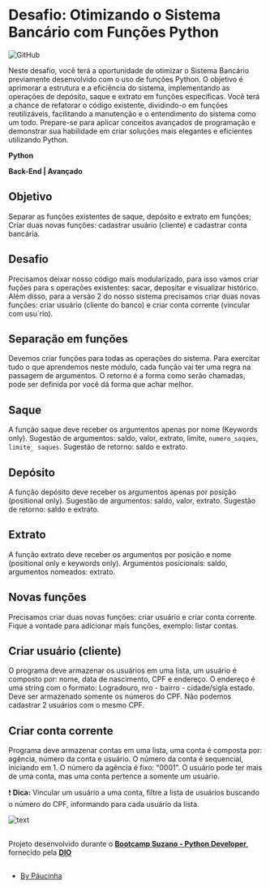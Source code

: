 # Desafio: Otimizando o Sistema Bancário com Funções Python

![GitHub](https://img.shields.io/github/license/Paucinha/api-ecommerce-dio?style=flat-square)

Neste desafio, você terá a oportunidade de otimizar o Sistema Bancário previamente desenvolvido com o uso de funções Python. O objetivo é aprimorar a estrutura e a eficiência do sistema, implementando as operações de depósito, saque e extrato em funções específicas. Você terá a chance de refatorar o código existente, dividindo-o em funções reutilizáveis, facilitando a manutenção e o entendimento do sistema como um todo. Prepare-se para aplicar conceitos avançados de programação e demonstrar sua habilidade em criar soluções mais elegantes e eficientes utilizando Python.

**Python**

**Back-End | Avançado**

## Objetivo

Separar as funções existentes de saque, depósito e extrato em funções; Criar duas novas funções: cadastrar usuário (cliente) e cadastrar conta bancária.

## Desafio

Precisamos deixar nosso código maís modularizado, para isso vamos criar fuções para s operações existentes: sacar, depositar e visualizar histórico. Além disso, para a versão 2 do nosso sistema precisamos criar duas novas funções: criar usuário (cliente do banco) e criar conta corrente (vincular com usu´rio).

## Separação em funções

Devemos criar funções para todas as operações do sistema. Para exercitar tudo o que aprendemos neste módulo, cada função vai ter uma regra na passagem de argumentos. O retorno é a forma como serão chamadas, pode ser definida por você dá forma que achar melhor.

## Saque

A função saque deve receber os argumentos apenas por nome (Keywords only).  Sugestão de argumentos: saldo, valor, extrato, limite, `numero_saques`, `limite_ saques`. Sugestão de retorno: saldo e extrato.

## Depósito

A função depósito deve receber os argumentos apenas por posição (positional only). Sugestão de argumentos: saldo, valor, extrato. Sugestão de retorno: saldo e extrato.

## Extrato

A função extrato deve receber os argumentos por posição e nome (positional only e keywords only). Argumentos posicionais: saldo, argumentos nomeados: extrato.

## Novas funções

Precisamos criar duas novas funções: criar usuário e criar conta corrente. Fique a vontade para adicionar mais funções, exemplo: listar contas.

## Criar usuário (cliente)

O programa deve armazenar os usuários em uma lista, um usuário é composto por: nome, data de nascimento, CPF e endereço. O endereço é uma string com o formato: Logradouro, nro - bairro - cidade/sigla estado. Deve ser armazenado somente os números do CPF. Não podemos cadastrar 2 usuários com o mesmo CPF.

## Criar conta corrente 

Programa deve armazenar contas em uma lista, uma conta é composta por: agência, número da conta e usuário. O número da conta é sequencial, iniciando em 1. O número da agência é fixo: “0001”. O usuário pode ter mais de uma conta, mas uma conta pertence a somente um usuário.
 
:exclamation: **Dica:** Vincular um usuário a uma conta, filtre a lista de usuários buscando o número do CPF, informando para cada usuário da lista.

![text](https://assets.dio.me/IwGGaOEYVw9pPUMVGEaqp7eKn1gV22wDOHmmAmI0zDY/f:webp/h:221/q:80/L3RyYWNrcy9jb3Zlci83OWZiNzhkZC0xNTQ3LTQ0N2YtYTNkOC04ZGQwMWU1YWMzNTEucG5n)

##

Projeto desenvolvido durante o [**Bootcamp Suzano - Python Developer**](https://www.dio.me/bootcamp/suzano-python-developer), fornecido pela [**DIO**](https://www.dio.me/)

##

- [By Páucinha](https://github.com/Paucinha)
